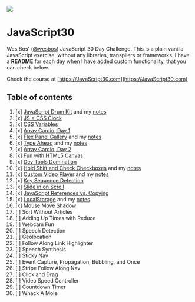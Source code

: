 ![](https://javascript30.com/images/JS3-social-share.png)

# JavaScript30

Wes Bos' ([@wesbos](https://github.com/wesbos)) JavaScript 30 Day Challenge.
This is a plain vanilla JavaScript exercise, without any libraries, transpilers
or frameworks. I have a **README** for each day when I have added custom
functionality, that you can check below.

Check the course at [https://JavaScript30.com](https://JavaScript30.com)

## Table of contents

1. [x] [JavaScript Drum Kit](https://vanntile.github.io/JavaScript30/01%20-%20JavaScript%20Drum%20Kit/)
  and my [notes](./01%20-%20JavaScript%20Drum%20Kit)
2. [x] [JS + CSS Clock](https://vanntile.github.io/JavaScript30/02%20-%20JS%20and%20CSS%20Clock/)
3. [x] [CSS Variables](https://vanntile.github.io/JavaScript30/03%20-%20CSS%20Variables/)
4. [x] [Array Cardio, Day 1](https://vanntile.github.io/JavaScript30/04%20-%20Array%20Cardio%20Day%201/)
5. [x] [Flex Panel Gallery](https://vanntile.github.io/JavaScript30/05%20-%20Flex%20Panel%20Gallery/)
  and my [notes](./05%20-%20Flex%20Panel%20Gallery)
6. [x] [Type Ahead](https://vanntile.github.io/JavaScript30/06%20-%20Type%20Ahead)
  and my [notes](./06%20-%20Type%20Ahead)
7. [x] [Array Cardio, Day 2](https://vanntile.github.io/JavaScript30/07%20-%20Array%20Cardio%20Day%202/)
8. [x] [Fun with HTML5 Canvas](https://vanntile.github.io/JavaScript30/08%20-%20Fun%20with%20HTML5%20Canvas)
9. [x] [Dev Tools Domination](https://vanntile.github.io/JavaScript30/09%20-%20Dev%20Tools%20Domination/)
10. [x] [Hold Shift and Check Checkboxes](https://vanntile.github.io/JavaScript30/10%20-%20Hold%20Shift%20and%20Check%20Checkboxes)
  and my [notes](./10%20-%20Hold%20Shift%20and%20Check%20Checkboxes)
11. [x] [Custom Video Player](https://vanntile.github.io/JavaScript30/11%20-%20Custom%20Video%20Player/)
  and my [notes](./11%20-%20Custom%20Video%20Player)
12. [x] [Key Sequence Detection](https://vanntile.github.io/JavaScript30/12%20-%20Key%20Sequence%20Detection)
13. [x] [Slide in on Scroll](https://vanntile.github.io/JavaScript30/13%20-%20Slide%20in%20on%20Scroll)
14. [x] [JavaScript References vs. Copying](https://vanntile.github.io/JavaScript30/14%20-%20JavaScript%20References%20VS%20Copying)
15. [x] [LocalStorage](https://vanntile.github.io/JavaScript30/15%20-%20LocalStorage) and my
  [notes](./15%20-%20LocalStorage)
16. [x] [Mouse Move Shadow](https://vanntile.github.io/JavaScript30/16%20-%20Mouse%20Move%20Shadow)
17. [ ] Sort Without Articles
18. [ ] Adding Up Times with Reduce
19. [ ] Webcam Fun
20. [ ] Speech Detection
21. [ ] Geolocation
22. [ ] Follow Along Link Highlighter
23. [ ] Speech Synthesis
24. [ ] Sticky Nav
25. [ ] Event Capture, Propagation, Bubbling, and Once
26. [ ] Stripe Follow Along Nav
27. [ ] Click and Drag
28. [ ] Video Speed Controller
29. [ ] Countdown Timer
30. [ ] Whack A Mole
